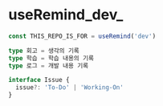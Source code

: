 # useRemind_dev_

```typescript
const THIS_REPO_IS_FOR = useRemind('dev')

type 회고 = 생각의 기록
type 학습 = 학습 내용의 기록
type 로그 = 개발 내용 기록

interface Issue {
  issue?: 'To-Do' | 'Working-On'
}
```
